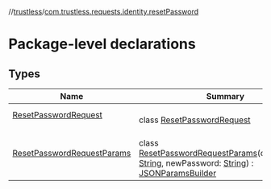 //[trustless](../../index.md)/[com.trustless.requests.identity.resetPassword](index.md)

# Package-level declarations

## Types

| Name | Summary |
|---|---|
| [ResetPasswordRequest](-reset-password-request/index.md) | <br>class [ResetPasswordRequest](-reset-password-request/index.md) |
| [ResetPasswordRequestParams](-reset-password-request-params/index.md) | <br>class [ResetPasswordRequestParams](-reset-password-request-params/index.md)(oldPassword: [String](https://kotlinlang.org/api/latest/jvm/stdlib/kotlin/-string/index.html), newPassword: [String](https://kotlinlang.org/api/latest/jvm/stdlib/kotlin/-string/index.html)) : [JSONParamsBuilder](../com.trustless.params/-j-s-o-n-params-builder/index.md) |
